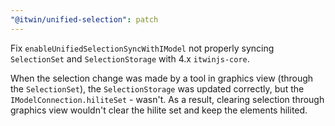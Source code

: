 ```yaml
---
"@itwin/unified-selection": patch
---
```


Fix `enableUnifiedSelectionSyncWithIModel` not properly syncing `SelectionSet` and `SelectionStorage` with 4.x `itwinjs-core`.

When the selection change was made by a tool in graphics view (through the `SelectionSet`), the `SelectionStorage` was updated correctly, but the `IModelConnection.hiliteSet` - wasn't. As a result, clearing selection through graphics view wouldn't clear the hilite set and keep the elements hilited.
